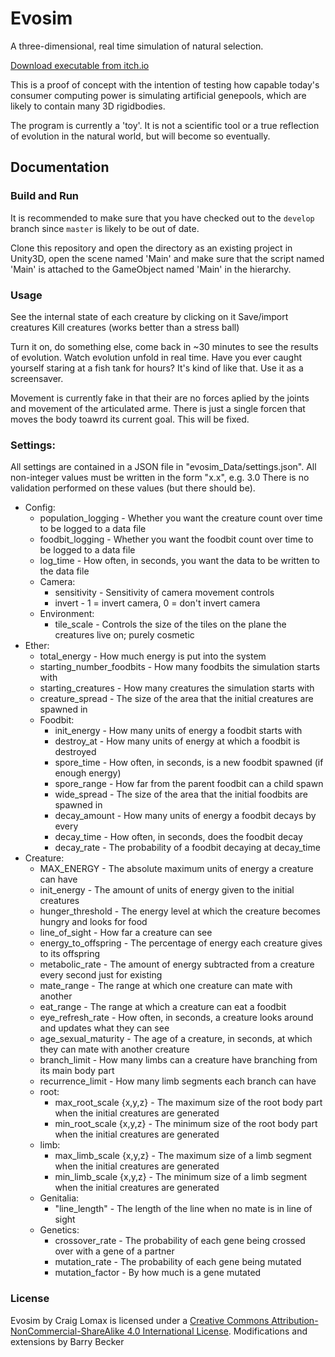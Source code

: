 # Evosim
A three-dimensional, real time simulation of natural selection.

[Download executable from itch.io](http://rlomax.itch.io/evosim)

This is a proof of concept with the intention of testing how capable today's consumer computing power is simulating artificial genepools, which are likely to contain many 3D rigidbodies.

The program is currently a 'toy'. It is not a scientific tool or a true reflection of evolution in the natural world, but will become so eventually.

## Documentation

### Build and Run

It is recommended to make sure that you have checked out to the `develop` branch since `master` is likely to be out of date.

Clone this repository and open the directory as an existing project in Unity3D, open the scene named 'Main' and make sure that the script named 'Main' is attached to the GameObject named 'Main' in the hierarchy.

### Usage
See the internal state of each creature by clicking on it
Save/import creatures
Kill creatures (works better than a stress ball)

Turn it on, do something else, come back in ~30 minutes to see the results of evolution.
Watch evolution unfold in real time. Have you ever caught yourself staring at a fish tank for hours? It's kind of like that.
Use it as a screensaver.

Movement is currently fake in that their are no forces aplied by the joints and movement of the articulated arme. There is just a single forcen that moves the body toawrd its current goal. This will be fixed.

### Settings:

All settings are contained in a JSON file in "evosim_Data/settings.json". All non-integer values must be written in the form "x.x", e.g. 3.0
There is no validation performed on these values (but there should be). 

* Config:
  * population_logging	- Whether you want the creature count over time to be logged to a data file
  * foodbit_logging		- Whether you want the foodbit count over time to be logged to a data file
  * log_time			- How often, in seconds, you want the data to be written to the data file
  * Camera:
    * sensitivity		- Sensitivity of camera movement controls
    * invert			- 1 = invert camera, 0 = don't invert camera
  * Environment:
    * tile_scale		- Controls the size of the tiles on the plane the creatures live on; purely cosmetic
* Ether:
  * total_energy				- How much energy is put into the system
  * starting_number_foodbits	- How many foodbits the simulation starts with
  * starting_creatures			- How many creatures the simulation starts with
  * creature_spread				- The size of the area that the initial creatures are spawned in
  * Foodbit:
    * init_energy					- How many units of energy a foodbit starts with
    * destroy_at					- How many units of energy at which a foodbit is destroyed
    * spore_time					- How often, in seconds, is a new foodbit spawned (if enough energy)
    * spore_range					- How far from the parent foodbit can a child spawn
    * wide_spread					- The size of the area that the initial foodbits are spawned in
    * decay_amount				- How many units of energy a foodbit decays by every
    * decay_time 					- How often, in seconds, does the foodbit decay
    * decay_rate					- The probability of a foodbit decaying at decay_time
* Creature:
  * MAX_ENERGY					- The absolute maximum units of energy a creature can have
  * init_energy					- The amount of units of energy given to the initial creatures
  * hunger_threshold			- The energy level at which the creature becomes hungry and looks for food
  * line_of_sight				- How far a creature can see
  * energy_to_offspring			- The percentage of energy each creature gives to its offspring
  * metabolic_rate				- The amount of energy subtracted from a creature every second just for existing
  * mate_range					- The range at which one creature can mate with another
  * eat_range					- The range at which a creature can eat a foodbit
  * eye_refresh_rate			- How often, in seconds, a creature looks around and updates what they can see
  * age_sexual_maturity			- The age of a creature, in seconds, at which they can mate with another creature
  * branch_limit				- How many limbs can a creature have branching from its main body part
  * recurrence_limit			- How many limb segments each branch can have
  * root:
    * max_root_scale {x,y,z}	- The maximum size of the root body part when the initial creatures are generated
    * min_root_scale {x,y,z}  - The minimum size of the root body part when the initial creatures are generated
  * limb:
    * max_limb_scale {x,y,z}	- The maximum size of a limb segment when the initial creatures are generated
    * min_limb_scale {x,y,z}	- The minimum size of a limb segment when the initial creatures are generated
  * Genitalia:
    * "line_length"				- The length of the line when no mate is in line of sight
  * Genetics:
    * crossover_rate				- The probability of each gene being crossed over with a gene of a partner
    * mutation_rate				- The probability of each gene being mutated
    * mutation_factor				- By how much is a gene mutated


### License
Evosim by Craig Lomax is licensed under a [Creative Commons
Attribution-NonCommercial-ShareAlike 4.0 International
License](http://creativecommons.org/licenses/by-nc-sa/4.0/).
Modifications and extensions by Barry Becker
